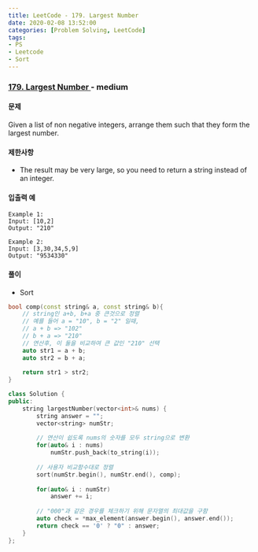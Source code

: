 ```yaml
---
title: LeetCode - 179. Largest Number
date: 2020-02-08 13:52:00
categories: [Problem Solving, LeetCode]
tags:
- PS
- Leetcode
- Sort
---
```


### [ 179. Largest Number ](https://leetcode.com/problems/largest-number/) - medium

#### 문제

Given a list of non negative integers, arrange them such that they form the largest number.

#### 제한사항

  - The result may be very large, so you need to return a string instead of an integer.

#### 입출력 예

```
Example 1:
Input: [10,2]
Output: "210"

Example 2:
Input: [3,30,34,5,9]
Output: "9534330"
```

#### 풀이
  - Sort

```cpp
bool comp(const string& a, const string& b){
    // string인 a+b, b+a 중 큰것으로 정렬
    // 예를 들어 a = "10", b = "2" 일때,
    // a + b => "102"
    // b + a => "210" 
    // 연산후, 이 둘을 비교하여 큰 값인 "210" 선택
    auto str1 = a + b;
    auto str2 = b + a;
    
    return str1 > str2;
}

class Solution {
public:
    string largestNumber(vector<int>& nums) {
        string answer = "";
        vector<string> numStr;
        
        // 연산이 쉽도록 nums의 숫자를 모두 string으로 변환
        for(auto& i : nums)
            numStr.push_back(to_string(i));
        
        // 사용자 비교함수대로 정렬
        sort(numStr.begin(), numStr.end(), comp);
        
        for(auto& i : numStr)
            answer += i;
        
        // "000"과 같은 경우를 체크하기 위해 문자열의 최대값을 구함 
        auto check = *max_element(answer.begin(), answer.end());
        return check == '0' ? "0" : answer;
    }
};
```
